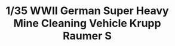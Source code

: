 ---
layout: product
title: "1/35 WWII German Super Heavy Mine Cleaning Vehicle Krupp Raumer S"
price: "5700" 
desc: "Maketa"
img_path: "/assets/img/TAKO2053.webp"
brand: "N/A"
available: false
special_offer: false
new: false
soon: false
cat: "010000"
subcat: "010200"
subsubcat: "0N/A"
sifra: "TAKO2053"
popular: false
spec: false
---